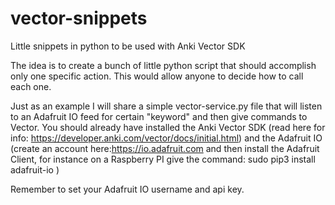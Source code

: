 # vector-snippets
Little snippets in python to be used with Anki Vector SDK

The idea is to create a bunch of little python script that should accomplish only one specific action. This would allow anyone to decide how to call each one.

Just as an example I will share a simple vector-service.py file that will listen to an Adafruit IO feed for certain "keyword" and then give commands to Vector. You should already have installed the Anki Vector SDK (read here for info: https://developer.anki.com/vector/docs/initial.html) and the Adafruit IO (create an account here:https://io.adafruit.com and then install the Adafruit Client, for instance on a Raspberry PI give the command: sudo pip3 install adafruit-io )

Remember to set your Adafruit IO username and api key.
